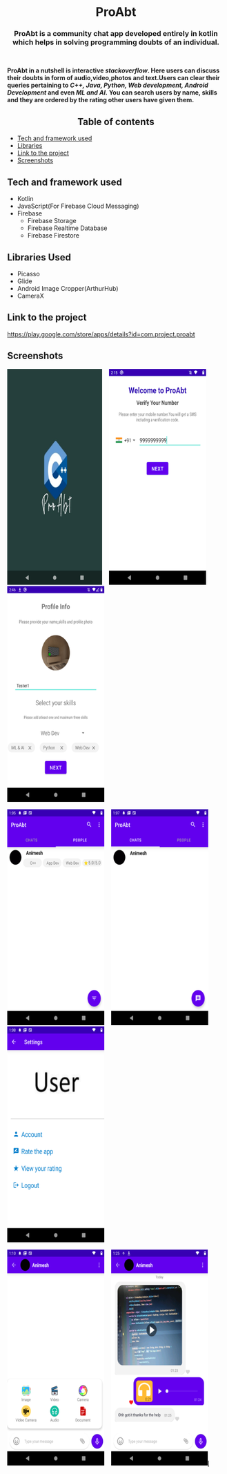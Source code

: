 <h1 align="center">ProAbt</h1>
<h3 align="center">ProAbt is a community chat app developed entirely in kotlin which helps in solving programming doubts of an individual.</h3>

<br>
<p><b>ProAbt in a nutshell is interactive <i>stackoverflow</i>. Here users can discuss their doubts in form of audio,video,photos and text.Users can clear their queries 
 pertaining to <i>C++, Java, Python, Web development, Android Development</i> and even <i>ML and AI.</i> You can search users by name, skills
and they are ordered by the rating other users have given them.
 <br/></b></p>

<h2 align="center">Table of contents </h2>

* <a href="#tech-and-framework-used">Tech and framework used </a>
* <a href="#libraries-used">Libraries</a>
* <a href="#link-to-the-project ">Link to the project  </a>
* <a href="#screenshots">Screenshots </a>

 ## Tech and framework used
* Kotlin
* JavaScript(For Firebase Cloud Messaging)
* Firebase
   * Firebase Storage
   * Firebase Realtime Database
   * Firebase Firestore

## Libraries Used
* Picasso
* Glide
* Android Image Cropper(ArthurHub)
* CameraX


## Link to the project 

https://play.google.com/store/apps/details?id=com.project.proabt

## Screenshots
<p float="left">
<img src="App Screenshots/1.png" width="220" height="500"/>
&nbsp;&nbsp;
<img src="App Screenshots/2.png" width="225" height="500"/>
&nbsp;&nbsp;
<img src="App Screenshots/3.png" width="225" height="500"/>
 <br/>
 </p>

<p float="left">
<img src="App Screenshots/4.png" width="225" height="500"/>
  &nbsp;&nbsp;
<img src="App Screenshots/5.png" width="225" height="500"/>
&nbsp;&nbsp;
<img src="App Screenshots/6.png" width="225" height="500"/>
&nbsp;&nbsp;
 <br/>
 </p>
 <p float="left">
<img src="App Screenshots/7.png" width="225" height="500"/>
&nbsp;&nbsp;
<img src="App Screenshots/8.png" width="224" height="500"/>l̥
 <br/>
 </p>




